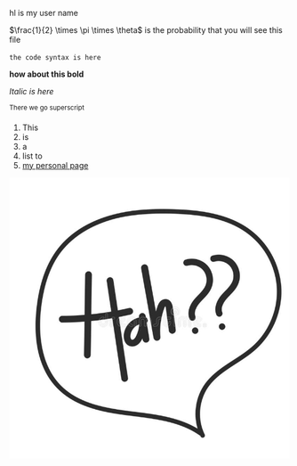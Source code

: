 hl is my user name

$\frac{1}{2} \times \pi \times \theta$ is the probability that you will see this file

`the code syntax is here`

**how about this bold**

*Italic is here*

<sup>There we go superscript</sup>

1. This
2. is
3. a
4. list to
5. [my personal page](https://github.com/Stevela-hn)

![Image](demo.jpg)
